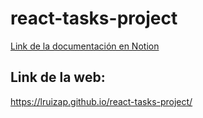# react-tasks-project

[Link de la documentación en Notion](https://lruizap.notion.site/React-Primera-App-98ce1a1e3ae2402f809b534f37fc7def)

## Link de la web:

https://lruizap.github.io/react-tasks-project/
